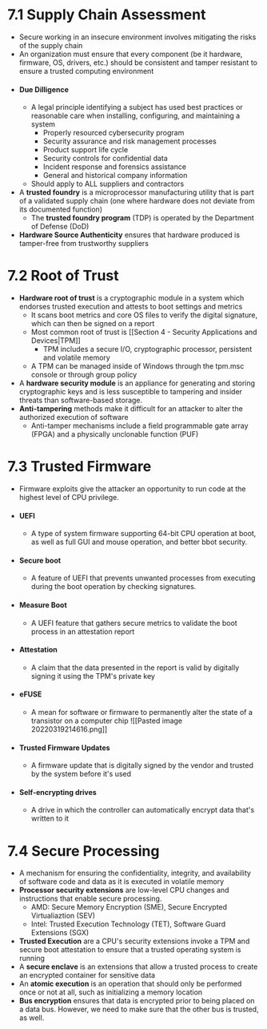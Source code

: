 # 7.1 Supply Chain Assessment
- Secure working in an insecure environment involves mitigating the risks of the supply chain
- An organization must ensure that every component (be it hardware, firmware, OS, drivers, etc.) should be consistent and tamper resistant to ensure a trusted computing environment
- #### Due Dilligence
	- A legal principle identifying a subject has used best practices or reasonable care when installing, configuring, and maintaining a system
		- Properly resourced cybersecurity program
		- Security assurance and risk management processes
		- Product support life cycle
		- Security controls for confidential data
		- Incident response and forensics assistance
		- General and historical company information 
	- Should apply to ALL suppliers and contractors
- A **trusted foundry** is a microprocessor manufacturing utility that is part of a validated supply chain (one where hardware does not deviate from its documented function)
	- The **trusted foundry program** (TDP) is 	operated by the Department of Defense (DoD)
- **Hardware Source Authenticity** ensures that hardware produced is tamper-free from trustworthy suppliers

# 7.2 Root of Trust
- **Hardware root of trust** is a cryptographic module in a system which endorses trusted execution and attests to boot settings and metrics
	- It scans boot metrics and core OS files to verify the digital signature, which can then be signed on a report
	- Most common root of trust is [[Section 4 - Security Applications and Devices|TPM]]
		- TPM includes a secure I/O, cryptographic processor, persistent and volatile memory
	- A TPM can be managed inside of Windows through the tpm.msc console or through group policy
- A **hardware security module** is an appliance for generating and storing cryptographic keys and is less susceptible to tampering and insider threats than software-based storage.
- **Anti-tampering** methods make it difficult for an attacker to alter the authorized execution of software
	- Anti-tamper mechanisms include a field programmable gate array (FPGA) and a physically unclonable function (PUF)

# 7.3 Trusted Firmware
- Firmware exploits give the attacker an opportunity to run code at the highest level of CPU privilege.
- #### UEFI
	- A type of system firmware supporting 64-bit CPU operation at boot, as well as full GUI and mouse operation, and better bbot security.
- #### Secure boot
	- A feature of UEFI that prevents unwanted processes from executing during the boot operation by checking signatures.
- #### Measure Boot
	- A UEFI feature that gathers secure metrics to validate the boot process in an attestation report
- #### Attestation
	- A claim that the data presented in the report is valid by digitally signing it using the TPM's private key
- #### eFUSE
	- A mean for software or firmware to permanently alter the state of a transistor on a computer chip
	![[Pasted image 20220319214616.png]]
- #### Trusted Firmware Updates
	- A firmware update that is digitally signed by the vendor and trusted by the system before it's used
- #### Self-encrypting drives
	- A drive in which the controller can automatically encrypt data that's written to it

# 7.4 Secure Processing
- A mechanism for ensuring the confidentiality, integrity, and availability of software code and data as it is executed in volatile memory
- **Processor security extensions** are low-level CPU changes and instructions that enable secure processing.
	- AMD: Secure Memory Encryption (SME), Secure Encrypted Virtualiaztion (SEV)
	- Intel: Trusted Execution Technology (TET), Software Guard Extensions (SGX)
- **Trusted Execution** are a CPU's security extensions invoke a TPM and secure boot attestation to ensure that a trusted operating system is running
- A **secure enclave** is an extensions that allow a trusted process to create an encrypted container for sensitive data
- An **atomic execution** is an operation that should only be performed once or not at all, such as initializing a memory location
- **Bus encryption** ensures that data is encrypted prior to being placed on a data bus. However, we need to make sure that the other bus is trusted, as well.